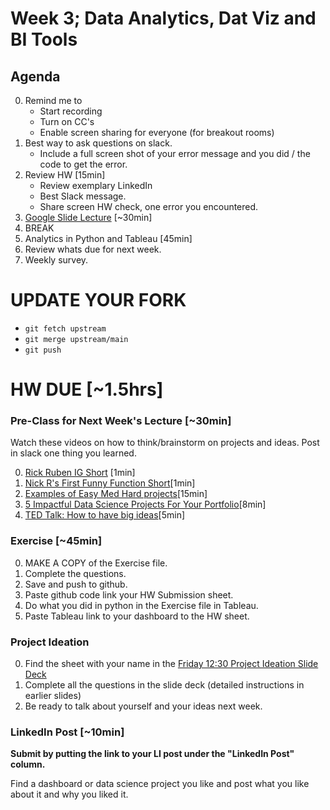 # Week 3; Data Analytics, Dat Viz and BI Tools 


## Agenda 
0. Remind me to 
	* Start recording
	* Turn on CC's 
	* Enable screen sharing for everyone (for breakout rooms)
0. Best way to ask questions on slack. 
    * Include a full screen shot of your error message and you did / the code to get the error.  
0. Review HW  [15min]
    * Review exemplary LinkedIn 
    * Best Slack message. 
    * Share screen HW check, one error you encountered. 
0. [Google Slide Lecture](https://docs.google.com/presentation/d/1Z6SShSi8QSN4px6FbAGc8EO_VcYZ6Lo9a9_ihC8d7lY/edit?usp=sharing) [~30min]
0. BREAK
0. Analytics in Python and Tableau [45min]
0. Review whats due for next week. 
0. Weekly survey. 

# UPDATE YOUR FORK
* `git fetch upstream`
* `git merge upstream/main`
* `git push`


# HW DUE [~1.5hrs]
### Pre-Class for Next Week's Lecture [~30min]

Watch these videos on how to think/brainstorm on projects and ideas. Post in slack one thing you learned. 

0. [Rick Ruben IG Short](https://www.instagram.com/screenwritinginla/reel/C0Qe8vMOGHH/) [1min]
0. [Nick R's First Funny Function Short](https://www.youtube.com/shorts/FXiLOfout3Y)[1min]
0. [Examples of Easy Med Hard projects](https://www.youtube.com/watch?v=sw3o0rAazMg&ab_channel=NicholasRenotte)[15min]
0. [5 Impactful Data Science Projects For Your Portfolio](https://www.youtube.com/watch?v=QMP858aZcow&ab_channel=KenJee)[8min]
0. [TED Talk: How to have big ideas](https://www.youtube.com/watch?v=mtn31hh6kU4&ab_channel=TEDArchive)[5min]

### Exercise [~45min]
0. MAKE A COPY of the Exercise file.
0. Complete the questions.
0. Save and push to github.
0. Paste github code link your HW Submission sheet. 
0. Do what you did in python in the Exercise file in Tableau. 
0. Paste Tableau link to your dashboard to the HW sheet. 


### Project Ideation
0. Find the sheet with your name in the [Friday 12:30 Project Ideation Slide Deck](https://docs.google.com/presentation/d/1DLhIKE1fL-TlnN3w5WTPTNs__rW4F2_KYeaIJ6q4gS8/edit#slide=id.g2fe36577cca_0_931)
0. Complete all the questions in the slide deck (detailed instructions in earlier slides)
0. Be ready to talk about yourself and your ideas next week. 

### LinkedIn Post [~10min]
__Submit by putting the link to your LI post under the "LinkedIn Post" column.__

Find a dashboard or data science project you like and post what you like about it and why you liked it.
